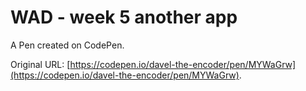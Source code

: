 # WAD - week 5 another app

A Pen created on CodePen.

Original URL: [https://codepen.io/davel-the-encoder/pen/MYWaGrw](https://codepen.io/davel-the-encoder/pen/MYWaGrw).

